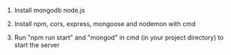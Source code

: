 1. Install mongodb node.js

2. Install npm, cors, express, mongoose and nodemon with cmd

3. Run "npm run start" and "mongod" in cmd (in your project directory) to start the server